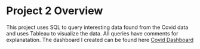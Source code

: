 # Project 2 Overview

This project uses SQL to query interesting data found from the Covid data and uses Tableau to visualize the data. All queries
have comments for explanatation. The dashboard I created can be found here [Covid Dashboard](https://public.tableau.com/app/profile/gregory.pierot/viz/CovidDashboard_16323679510090/Dashboard1)
